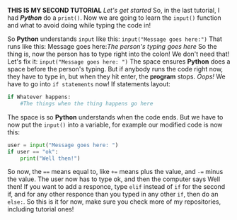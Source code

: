 **THIS IS MY SECOND TUTORIAL**
*Let's get started*
So, in the last tutorial, I had ***Python*** do a `print()`.
Now we are going to learn the `input()` function and what to avoid doing while typing the code in!

So **Python** understands `input` like this:
`input("Message goes here:")`
That runs like this:
Message goes here:*The person's typing goes here*
So the thing is, now the person has to type right into the colon!
We don't need that!
Let's fix it:
`input("Message goes here: ")`
The space ensures **Python** does a space before the person's typing.
But if anybody runs the code right now, they have to type in, but when they hit enter, the **program** stops.
*Oops!*
We have to go into `if statements` now!
If statements layout:
```python
if Whatever happens:
    #The things when the thing happens go here
```
The space is so **Python** understands when the code ends.
But we have to now put the `input()` into a variable, for example our modified code is now this:
```python
user = input("Message goes here: ")
if user == "ok":
    print("Well then!")
```
So now, the `==` means equal to, like `+=` means plus the value, and `-=` minus the value.
The user now has to type ok, and then the computer says Well then!
If you want to add a responce, type `elif` instead of `if` for the second if, and for any other responce than you typed in any other `if`, then do an `else:`.
So this is it for now, make sure you check more of my repositories, including tutorial ones!
